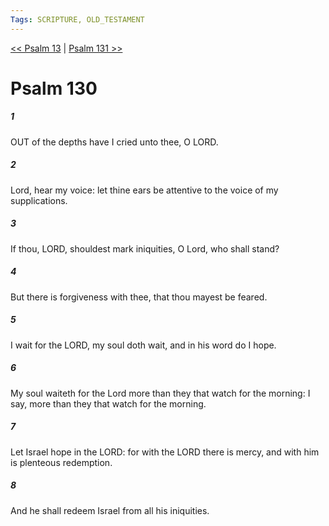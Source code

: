 ```yaml
---
Tags: SCRIPTURE, OLD_TESTAMENT
---
```


[<< Psalm 13](OLD_TESTAMENT/19_Psalms/Psalm_13.md) | [Psalm 131 >>](OLD_TESTAMENT/19_Psalms/Psalm_131.md)

# Psalm 130

##### 1

OUT of the depths have I cried unto thee, O LORD.

##### 2

Lord, hear my voice: let thine ears be attentive to the voice of my supplications.

##### 3

If thou, LORD, shouldest mark iniquities, O Lord, who shall stand?

##### 4

But there is forgiveness with thee, that thou mayest be feared.

##### 5

I wait for the LORD, my soul doth wait, and in his word do I hope.

##### 6

My soul waiteth for the Lord more than they that watch for the morning: I say, more than they that watch for the morning.

##### 7

Let Israel hope in the LORD: for with the LORD there is mercy, and with him is plenteous redemption.

##### 8

And he shall redeem Israel from all his iniquities.
